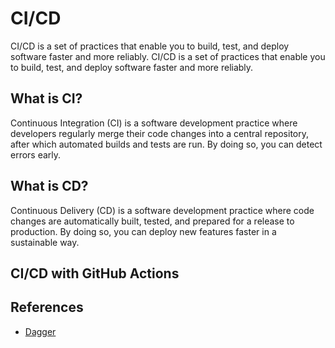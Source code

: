 # CI/CD

CI/CD is a set of practices that enable you to build, test, and deploy software faster and more reliably. CI/CD is a set of practices that enable you to build, test, and deploy software faster and more reliably.

## What is CI?

Continuous Integration (CI) is a software development practice where developers regularly merge their code changes into a central repository, after which automated builds and tests are run. By doing so, you can detect errors early.

## What is CD?

Continuous Delivery (CD) is a software development practice where code changes are automatically built, tested, and prepared for a release to production. By doing so, you can deploy new features faster in a sustainable way.

## CI/CD with GitHub Actions

## References

- [Dagger](https://github.com/dagger/dagger)
